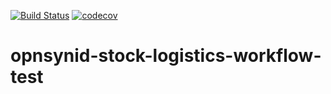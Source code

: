 [![Build Status](https://travis-ci.org/open-synergy/opnsynid-stock-logistics-workflow.svg?branch=8.0)](https://travis-ci.org/open-synergy/opnsynid-stock-logistics-workflow)
[![codecov](https://codecov.io/gh/open-synergy/opnsynid-stock-logistics-workflow/branch/8.0/graph/badge.svg)](https://codecov.io/gh/open-synergy/opnsynid-stock-logistics-workflow)

# opnsynid-stock-logistics-workflow-test

